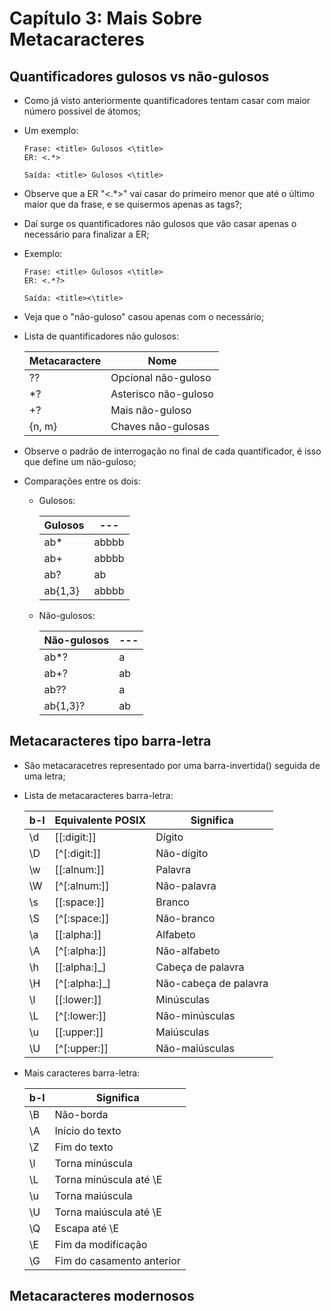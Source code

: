 # Capítulo 3: Mais Sobre Metacaracteres

## Quantificadores gulosos vs não-gulosos

+ Como já visto anteriormente quantificadores tentam casar com maior número possivel de átomos;
+ Um exemplo:
  ```gulosos
  Frase: <title> Gulosos <\title>
  ER: <.*>

  Saída: <title> Gulosos <\title>
  ```
+ Observe que a ER "<.\*>" vai casar do primeiro menor que até o último maior que da frase, e se quisermos apenas as tags?;
+ Daí surge os quantificadores não gulosos que vão casar apenas o necessário para finalizar a ER;
+ Exemplo:
  ```naoGulosos
  Frase: <title> Gulosos <\title>
  ER: <.*?>

  Saída: <title><\title>
  ```
+ Veja que o "não-guloso" casou apenas com o necessário;
+ Lista de quantificadores não gulosos:

  | Metacaractere  |        Nome          |
  |       ---      |         ---          |
  |       ??       | Opcional não-guloso  |
  |       \*?      | Asterisco não-guloso |
  |       +?       | Mais não-guloso      |
  |      {n, m}    | Chaves não-gulosas   |

+ Observe o padrão de interrogação no final de cada quantificador, é isso que define um não-guloso;
+ Comparações entre os dois:
  + Gulosos:

    | Gulosos |  ---  |
    |   ---   |  ---  |
    | ab*     | abbbb |
    | ab+     | abbbb |
    | ab?     | ab    |
    | ab{1,3} | abbbb |

  + Não-gulosos:

    | Não-gulosos |  ---  |
    |     ---     |  ---  |
    |  ab*?       |   a   |
    |  ab+?       |   ab  |
    |  ab??       |   a   |
    |  ab{1,3}?   |   ab  |

## Metacaracteres tipo barra-letra

+ São metacaracetres representado por uma barra-invertida(\) seguida de uma letra;
+ Lista de metacaracteres barra-letra:

  |  b-l |  Equivalente POSIX  |        Significa       |
  |  --- |          ---        |           ---          |
  |  \d  |     [[:digit:]]     |  Dígito                |
  |  \D  |     [^[:digit:]]    |  Não-dígito            |
  |  \w  |     [[:alnum:]]     |  Palavra               |
  |  \W  |     [^[:alnum:]]    |  Não-palavra           |
  |  \s  |     [[:space:]]     |  Branco                |
  |  \S  |     [^[:space:]]    |  Não-branco            |
  |  \a  |     [[:alpha:]]     |  Alfabeto              |
  |  \A  |     [^[:alpha:]]    |  Não-alfabeto          |
  |  \h  |     [[:alpha:]_]    |  Cabeça de palavra     |
  |  \H  |     [^[:alpha:]_]   |  Não-cabeça de palavra |
  |  \l  |     [[:lower:]]     |  Minúsculas            |
  |  \L  |     [^[:lower:]]    |  Não-minúsculas        |
  |  \u  |     [[:upper:]]     |  Maiúsculas            |
  |  \U  |     [^[:upper:]]    |  Não-maiúsculas        |
    
+ Mais caracteres barra-letra:

  |  b-l  | 	     Significa 		 |
  |  ---  |   		---	         |
  |  \B   |   Não-borda  		 |
  |  \A   |   Início do texto      	 |
  |  \Z   |   Fim do texto      	 |
  |  \l   |   Torna minúscula      	 |
  |  \L   |   Torna minúscula até \E     |
  |  \u   |   Torna maiúscula      	 |
  |  \U   |   Torna maiúscula até \E     |
  |  \Q   |   Escapa até \E              |
  |  \E   |   Fim da modificação         |
  |  \G   |   Fim do casamento anterior  |

## Metacaracteres modernosos
